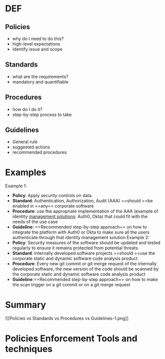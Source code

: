 # DEF
## Policies
-  why do I need to do this?
- high-level expectations 
- Identify issue and scope
## Standards
- what are the requirements?
- mandatory and quantifiable
## Procedures
- how do I do it?
- step-by-step process to take
## Guidelines
- General rule
- suggested actions
- recommended procedures
# Examples
Example 1: 
-  **Policy**: Apply security controls on data
-  **Standard**: Authentication, Authorization, Audit (AAA) ==should ==be  enabled in ==any== corporate software 
-  **Procedure**: use the appropriate implementation of the AAA (example of identity <ins>management solutions</ins>: Auth0, Okta) that could fit with the needs of the use case 
-  **Guideline**: ==Recommended step-by-step approach== on how to integrate the platform with Auth0 or Okta to make sure all the users authenticate through that identity management solution
Example 2: 
-  **Policy**: Security measures of the software should be updated and tested regularly to ensure it remains protected from potential threats.
-  **Standard**: Internally developed software projects ==should ==use the corporate static and dynamic software code analysis product 
-  **Procedure**: Every new git commit or git merge request of the internally developed software, the new version of the code should be scanned by the corporate static and dynamic software code analysis product 
-  **Guideline**:==Recommended step-by-step approach== on how to make the scan trigger on a git commit or on a git merge request
# Summary

![[Policies vs Standards vs Procedures vs Guidelines-1.png]]

# Policies Enforcement Tools and techniques
